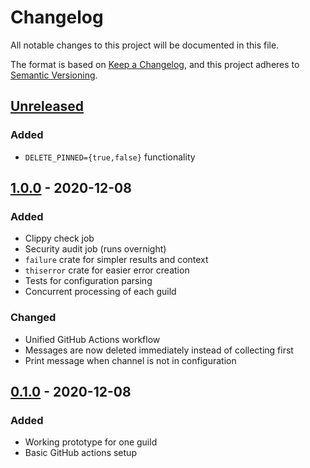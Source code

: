 # Changelog

All notable changes to this project will be documented in this file.

The format is based on [Keep a Changelog](https://keepachangelog.com/en/1.0.0/),
and this project adheres to [Semantic Versioning](https://semver.org/spec/v2.0.0.html).

## [Unreleased]
### Added
- `DELETE_PINNED={true,false}` functionality

## [1.0.0] - 2020-12-08
### Added
- Clippy check job
- Security audit job (runs overnight)
- `failure` crate for simpler results and context
- `thiserror` crate for easier error creation
- Tests for configuration parsing
- Concurrent processing of each guild
### Changed
- Unified GitHub Actions workflow
- Messages are now deleted immediately instead of collecting first
- Print message when channel is not in configuration

## [0.1.0] - 2020-12-08
### Added
- Working prototype for one guild
- Basic GitHub actions setup

[Unreleased]: https://github.com/bahlo/discord-retention-bot/compare/v1.0.0...HEAD
[1.0.0]: https://github.com/bahlo/discord-retention-bot/compare/v0.1.0...v1.0.0
[0.1.0]: https://github.com/olivierlacan/keep-a-changelog/releases/tag/v0.1.0
